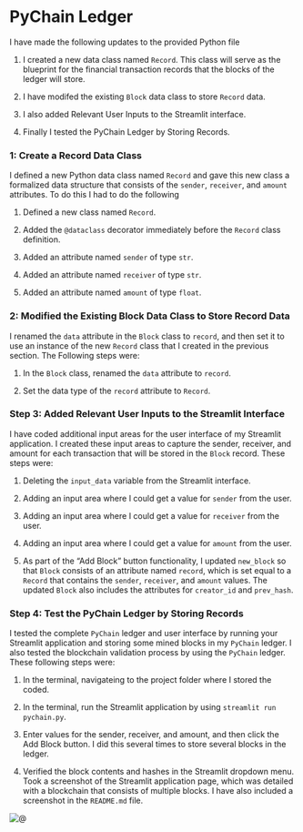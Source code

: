 # PyChain Ledger

I have made the following updates to the provided Python file

1. I created a new data class named `Record`. This class will serve as the blueprint for the financial transaction records that the blocks of the ledger will store.

2. I have modifed the existing `Block` data class to store `Record` data.

3. I also added Relevant User Inputs to the Streamlit interface.

4. Finally I tested the PyChain Ledger by Storing Records.

### 1: Create a Record Data Class

I defined a new Python data class named `Record` and gave this new class a formalized data structure that consists of the `sender`, `receiver`, and `amount` attributes. To do this I had to do the following

1. Defined a new class named `Record`.

2. Added the `@dataclass` decorator immediately before the `Record` class definition.

3. Added an attribute named `sender` of type `str`.

4. Added an attribute named `receiver` of type `str`.

5. Added an attribute named `amount` of type `float`.

### 2: Modified the Existing Block Data Class to Store Record Data

I renamed the `data` attribute in the `Block` class to `record`, and then set it to use an instance of the new `Record` class that I created in the previous section. The Following steps were:

1. In the `Block` class, renamed the `data` attribute to `record`.

2. Set the data type of the `record` attribute to `Record`.

### Step 3: Added Relevant User Inputs to the Streamlit Interface

I have coded additional input areas for the user interface of my Streamlit application. I created these input areas to capture the sender, receiver, and amount for each transaction that will be stored in the `Block` record. These steps were:

1. Deleting the `input_data` variable from the Streamlit interface.

2. Adding an input area where I could get a value for `sender` from the user.

3. Adding an input area where I could get a value for `receiver` from the user.

4. Adding an input area where I could get a value for `amount` from the user.

5. As part of the “Add Block” button functionality, I updated `new_block` so that `Block` consists of an attribute named `record`, which is set equal to a `Record` that contains the `sender`, `receiver`, and `amount` values. The updated `Block` also includes the attributes for `creator_id` and `prev_hash`.

### Step 4: Test the PyChain Ledger by Storing Records

I tested the complete `PyChain` ledger and user interface by running your Streamlit application and storing some mined blocks in my `PyChain` ledger. I also tested the blockchain validation process by using the `PyChain` ledger. These following steps were:

1. In the terminal, navigateing to the project folder where I stored the coded.

2. In the terminal, run the Streamlit application by using `streamlit run pychain.py`.

3. Enter values for the sender, receiver, and amount, and then click the Add Block button. I did this several times to store several blocks in the ledger.

4. Verified the block contents and hashes in the Streamlit dropdown menu. Took a screenshot of the Streamlit application page, which was detailed with a blockchain that consists of multiple blocks. I have also included a screenshot in the `README.md` file.

![@](https://github.com/Keen-Sheen/fintech-homework/blob/main/Pychain%20Blockchain/PyChain_Ledger.png)
